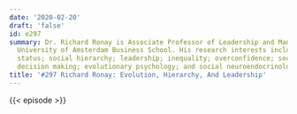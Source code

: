 ```yaml
---
date: '2020-02-20'
draft: 'false'
id: e297
summary: Dr. Richard Ronay is Associate Professor of Leadership and Management at
  University of Amsterdam Business School. His research interests include power and
  status; social hierarchy; leadership; inequality; overconfidence; social intelligence;
  decision making; evolutionary psychology; and social neuroendocrinology.
title: '#297 Richard Ronay: Evolution, Hierarchy, And Leadership'
---
```

{{< episode >}}

